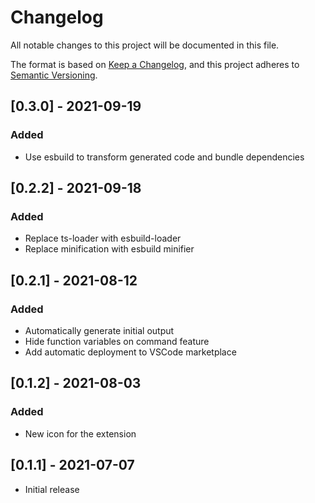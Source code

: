 # Changelog
All notable changes to this project will be documented in this file.

The format is based on [Keep a Changelog](https://keepachangelog.com/en/1.0.0/),
and this project adheres to [Semantic Versioning](https://semver.org/spec/v2.0.0.html).

## [0.3.0] - 2021-09-19
### Added
- Use esbuild to transform generated code and bundle dependencies

## [0.2.2] - 2021-09-18
### Added
- Replace ts-loader with esbuild-loader
- Replace minification with esbuild minifier

## [0.2.1] - 2021-08-12
### Added
- Automatically generate initial output
- Hide function variables on command feature
- Add automatic deployment to VSCode marketplace

## [0.1.2] - 2021-08-03
### Added
- New icon for the extension

## [0.1.1] - 2021-07-07

- Initial release